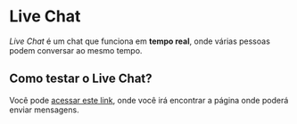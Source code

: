 # Live Chat
*Live Chat* é um chat que funciona em **tempo real**, onde várias pessoas podem conversar ao mesmo tempo.

## Como testar o Live Chat?
Você pode [acessar este link](https://livechat-realtime.herokuapp.com/), onde você irá encontrar a página onde poderá enviar mensagens.
